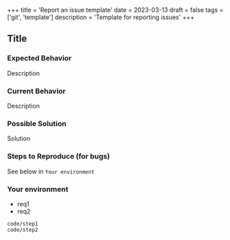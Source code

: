 +++
title = 'Report an issue template'
date = 2023-03-13
draft = false
tags = ['git', 'template']
description = 'Template for reporting issues'
+++

## Title

### Expected Behavior
Description

### Current Behavior
Description

### Possible Solution
Solution

### Steps to Reproduce (for bugs)
See below in `Your environment`

### Your environment
- req1
- req2
```
code/step1
code/step2
```

